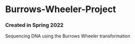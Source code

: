 # Burrows-Wheeler-Project
### Created in Spring 2022
Sequencing DNA using the Burrows Wheeler transformation
